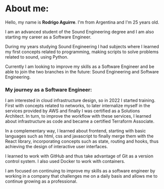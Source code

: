 # About me:

Hello, my name is **Rodrigo Aguirre**. I'm from Argentina and I'm 25 years old.

I am an advanced student of the Sound Engineering degree and I am also starting my career as a Software Engineer.

During my years studying Sound Engineering I had subjects where I learned my first concepts related to programming, making scripts to solve problems related to sound, using Python.

Currently I am looking to improve my skills as a Software Engineer and be able to join the two branches in the future: Sound Engineering and Software Engineering.

### My journey as a Software Engineer:

I am interested in cloud infrastructure design, so in 2022 I started training. First with concepts related to networks, to later internalize myself in the services provided by AWS and finally I was certified as a Solutions Architect. In turn, to improve the workflow with these services, I learned about infrastructure as code and became a certified Terraform Associate.

In a complementary way, I learned about frontend, starting with basic languages such as html, css and javascript to finally merge them with the React library, incorporating concepts such as state, routing and hooks, thus achieving the design of interactive user interfaces.

I learned to work with GitHub and thus take advantage of Git as a version control system. I also used Docker to work with containers.

I am focused on continuing to improve my skills as a software engineer by working in a company that challenges me on a daily basis and allows me to continue growing as a professional.
